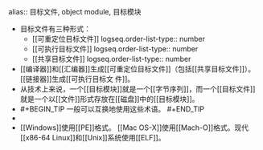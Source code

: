 alias:: 目标文件, object module, 目标模块

- 目标文件有三种形式：
	- [[可重定位目标文件]]
	  logseq.order-list-type:: number
	- [[可执行目标文件]]
	  logseq.order-list-type:: number
	- [[共享目标文件]]
	  logseq.order-list-type:: number
- [[编译器]]和[[汇编器]]生成[[可重定位目标文件]]（包括[[共享目标文件]]）。[[链接器]]生成[[可执行目标文
  件]]。
- 从技术上来说，一个[[目标模块]]就是一个[[字节序列]]，而一个[[目标文件]]就是一个以[[文件]]形式存放在[[磁盘]]中的[[目标模块]]。
- #+BEGIN_TIP
  一般可以互换地使用这些术语。
  #+END_TIP
-
- [[Windows]]使用[[PE]]格式。
  [[Mac OS-X]]使用[[Mach-O]]格式。现代[[x86-64 Linux]]和[[Unix]]系统使用[[ELF]]。